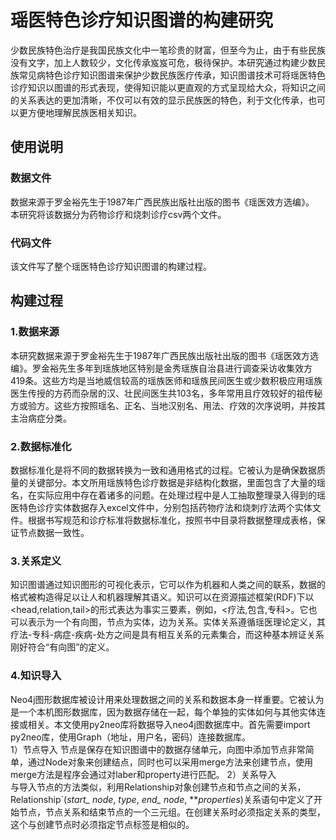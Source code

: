 # 瑶医特色诊疗知识图谱的构建研究
少数民族特色治疗是我国民族文化中一笔珍贵的财富，但至今为止，由于有些民族没有文字，加上人数较少，文化传承岌岌可危，极待保护。本研究通过构建少数民族常见病特色诊疗知识图谱来保护少数民族医疗传承，知识图谱技术可将瑶医特色诊疗知识以图谱的形式表现，使得知识能以更直观的方式呈现给大众，将知识之间的关系表达的更加清晰，不仅可以有效的显示民族医的特色，利于文化传承，也可以更方便地理解民族医相关知识。

## 使用说明

### 数据文件
数据来源于罗金裕先生于1987年广西民族出版社出版的图书《瑶医效方选编》。  
本研究将该数据分为药物诊疗和烧刺诊疗csv两个文件。

### 代码文件
该文件写了整个瑶医特色诊疗知识图谱的构建过程。

## 构建过程
### 1.数据来源
本研究数据来源于罗金裕先生于1987年广西民族出版社出版的图书《瑶医效方选编》。罗金裕先生多年到瑶族地区特别是金秀瑶族自治县进行调查采访收集效方419条。这些方均是当地威信较高的瑶族医师和瑶族民间医生或少数积极应用瑶族医生传授的方药而杂居的汉、壮民间医生共103名，多年常用且疗效较好的祖传秘方或验方。这些方按照瑶名、正名、当地汉别名、用法、疗效的次序说明，并按其主治病症分类。

### 2.数据标准化
数据标准化是将不同的数据转换为一致和通用格式的过程。它被认为是确保数据质量的关键部分。本文所用瑶族特色诊疗数据是非结构化数据，里面包含了大量的瑶名，在实际应用中存在着诸多的问题。在处理过程中是人工抽取整理录入得到的瑶医特色诊疗实体数据存入excel文件中，分别包括药物疗法和烧刺疗法两个实体文件。根据书写规范和诊疗标准将数据标准化，按照书中目录将数据整理成表格，保证节点数据一致性。

### 3.关系定义
知识图谱通过知识图形的可视化表示，它可以作为机器和人类之间的联系，数据的格式被构造得足以让人和机器理解其语义。知识可以在资源描述框架(RDF)下以<head,relation,tail>的形式表达为事实三要素，例如，<疗法,包含,专科>。它也可以表示为一个有向图，节点为实体，边为关系。实体关系遵循瑶医理论定义，其疗法-专科-病症-疾病-处方之间是具有相互关系的元素集合，而这种基本辨证关系刚好符合“有向图”的定义。

### 4.知识导入
Neo4j图形数据库被设计用来处理数据之间的关系和数据本身一样重要。它被认为是一个本机图形数据库，因为数据存储在一起，每个单独的实体如何与其他实体连接或相关。本文使用py2neo库将数据导入neo4j图数据库中。首先需要import py2neo库，使用Graph（地址，用户名，密码）连接数据库。  
1）节点导入
节点是保存在知识图谱中的数据存储单元，向图中添加节点非常简单，通过Node对象来创建结点，同时也可以采用merge方法来创建节点，使用merge方法是程序会通过对laber和property进行匹配。
2）关系导入  
与导入节点的方法类似，利用Relationship对象创建节点和节点之间的关系，Relationship`(*start_ node*, *type*, *end_ node*, ***properties*)关系语句中定义了开始节点，节点关系和结束节点的一个三元组。在创建关系时必须指定关系的类型，这个与创建节点时必须指定节点标签是相似的。

